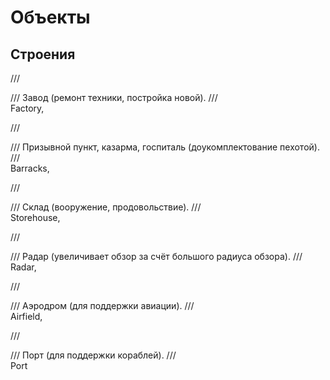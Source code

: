 ﻿# Объекты

## Строения

/// <summary>
/// Завод (ремонт техники, постройка новой).
/// </summary>
Factory,

/// <summary>
/// Призывной пункт, казарма, госпиталь (доукомплектование пехотой).
/// </summary>
Barracks,

/// <summary>
/// Склад (вооружение, продовольствие).
/// </summary>
Storehouse,

/// <summary>
/// Радар (увеличивает обзор за счёт большого радиуса обзора).
/// </summary>
Radar,

/// <summary>
/// Аэродром (для поддержки авиации).
/// </summary>
Airfield,

/// <summary>
/// Порт (для поддержки кораблей).
/// </summary>
Port
